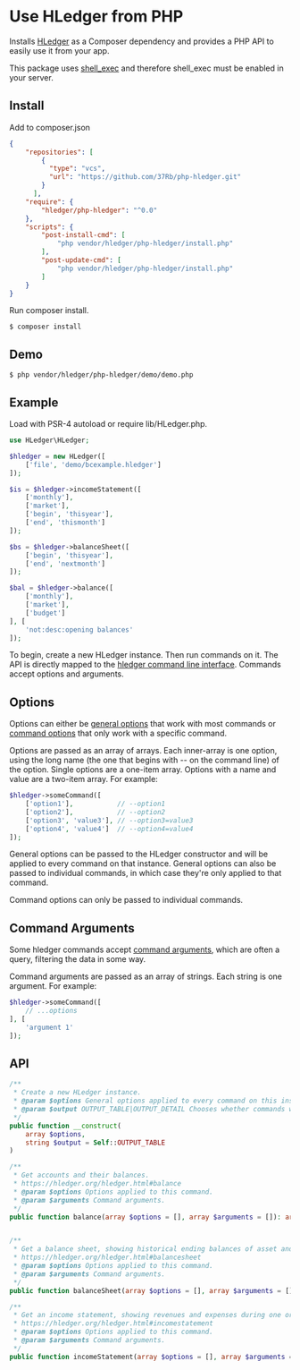 # Use HLedger from PHP

Installs [HLedger](https://hledger.org/) as a Composer dependency and provides a PHP API to easily use it from your app.

This package uses [shell_exec](https://www.php.net/manual/en/function.shell-exec.php) and therefore shell_exec must be enabled in your server.

## Install

Add to composer.json
```json
{
    "repositories": [
        {
          "type": "vcs",
          "url": "https://github.com/37Rb/php-hledger.git"
        }
      ],
    "require": {
        "hledger/php-hledger": "^0.0"
    },
    "scripts": {
        "post-install-cmd": [
            "php vendor/hledger/php-hledger/install.php"
        ],
        "post-update-cmd": [
            "php vendor/hledger/php-hledger/install.php"
        ]
    }
}
```

Run composer install.
```
$ composer install
```

## Demo

```
$ php vendor/hledger/php-hledger/demo/demo.php
```

## Example

Load with PSR-4 autoload or require lib/HLedger.php.

```php
use HLedger\HLedger;

$hledger = new HLedger([
    ['file', 'demo/bcexample.hledger']
]);

$is = $hledger->incomeStatement([
    ['monthly'],
    ['market'],
    ['begin', 'thisyear'],
    ['end', 'thismonth']
]);

$bs = $hledger->balanceSheet([
    ['begin', 'thisyear'],
    ['end', 'nextmonth']
]);

$bal = $hledger->balance([
    ['monthly'],
    ['market'],
    ['budget']
], [
    'not:desc:opening balances'
]);
```

To begin, create a new HLedger instance. Then run commands on it. The API is directly mapped to the [hledger command line interface](https://hledger.org/hledger.html). Commands accept options and arguments.

## Options

Options can either be [general options](https://hledger.org/hledger.html#general-options) that work with most commands or [command options](https://hledger.org/hledger.html#command-options) that only work with a specific command.

Options are passed as an array of arrays. Each inner-array is one option, using the long name (the one that begins with -- on the command line) of the option. Single options are a one-item array. Options with a name and value are a two-item array. For example:

```php
$hledger->someCommand([
    ['option1'],           // --option1
    ['option2'],           // --option2
    ['option3', 'value3'], // --option3=value3
    ['option4', 'value4']  // --option4=value4
]);
```

General options can be passed to the HLedger constructor and will be applied to every command on that instance. General options can also be passed to individual commands, in which case they're only applied to that command.

Command options can only be passed to individual commands.

## Command Arguments

Some hledger commands accept [command arguments](https://hledger.org/hledger.html#command-arguments), which are often a query, filtering the data in some way.

Command arguments are passed as an array of strings. Each string is one argument. For example:

```php
$hledger->someCommand([
    // ...options
], [
    'argument 1'
]);
```

## API

```php
/**
 * Create a new HLedger instance.
 * @param $options General options applied to every command on this instance.
 * @param $output OUTPUT_TABLE|OUTPUT_DETAIL Chooses whether commands will return output as a simple table (2-dimensional array) or as a detailed tree (of associative arrays). Defaults to OUTPUT_TABLE.
 */
public function __construct(
    array $options,
    string $output = Self::OUTPUT_TABLE
)

/**
 * Get accounts and their balances.
 * https://hledger.org/hledger.html#balance
 * @param $options Options applied to this command.
 * @param $arguments Command arguments.
 */
public function balance(array $options = [], array $arguments = []): array


/**
 * Get a balance sheet, showing historical ending balances of asset and liability accounts.
 * https://hledger.org/hledger.html#balancesheet
 * @param $options Options applied to this command.
 * @param $arguments Command arguments.
 */
public function balanceSheet(array $options = [], array $arguments = []): array

/**
 * Get an income statement, showing revenues and expenses during one or more periods.
 * https://hledger.org/hledger.html#incomestatement
 * @param $options Options applied to this command.
 * @param $arguments Command arguments.
 */
public function incomeStatement(array $options = [], array $arguments = []): array
```

